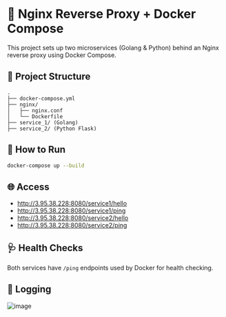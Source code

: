 # 🔁 Nginx Reverse Proxy + Docker Compose

This project sets up two microservices (Golang & Python) behind an Nginx reverse proxy using Docker Compose.

## 🧱 Project Structure

```
.
├── docker-compose.yml
├── nginx/
│   ├── nginx.conf
│   └── Dockerfile
├── service_1/ (Golang)
├── service_2/ (Python Flask)
```

## 🚀 How to Run

```bash
docker-compose up --build
```

## 🌐 Access

- http://3.95.38.228:8080/service1/hello
- http://3.95.38.228:8080/service1/ping
- http://3.95.38.228:8080/service2/hello
- http://3.95.38.228:8080/service2/ping

## 🩺 Health Checks

Both services have `/ping` endpoints used by Docker for health checking.

## 📜 Logging


![image](https://github.com/user-attachments/assets/03c6b4f7-82b0-4c3e-9b3a-c5f0b3df9753)
